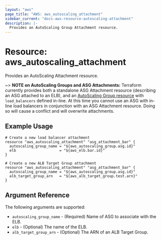 ```yaml
---
layout: "aws"
page_title: "AWS: aws_autoscaling_attachment"
sidebar_current: "docs-aws-resource-autoscaling-attachment"
description: |-
  Provides an AutoScaling Group Attachment resource.
---
```


# Resource: aws_autoscaling_attachment

Provides an AutoScaling Attachment resource.

~> **NOTE on AutoScaling Groups and ASG Attachments:** Terraform currently provides
both a standalone ASG Attachment resource (describing an ASG attached to
an ELB), and an [AutoScaling Group resource](autoscaling_group.html) with
`load_balancers` defined in-line. At this time you cannot use an ASG with in-line
load balancers in conjunction with an ASG Attachment resource. Doing so will cause a
conflict and will overwrite attachments.

## Example Usage

```hcl
# Create a new load balancer attachment
resource "aws_autoscaling_attachment" "asg_attachment_bar" {
  autoscaling_group_name = "${aws_autoscaling_group.asg.id}"
  elb                    = "${aws_elb.bar.id}"
}
```

```hcl
# Create a new ALB Target Group attachment
resource "aws_autoscaling_attachment" "asg_attachment_bar" {
  autoscaling_group_name = "${aws_autoscaling_group.asg.id}"
  alb_target_group_arn   = "${aws_alb_target_group.test.arn}"
}
```

## Argument Reference

The following arguments are supported:

* `autoscaling_group_name` - (Required) Name of ASG to associate with the ELB.
* `elb` - (Optional) The name of the ELB.
* `alb_target_group_arn` - (Optional) The ARN of an ALB Target Group.

